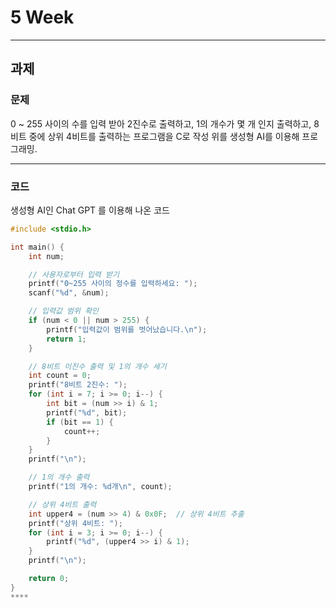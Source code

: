 # 5 Week

* * *

## 과제

### 문제

0 ~ 255 사이의 수를 입력 받아 2진수로 출력하고, 1의 개수가 몇 개 인지 출력하고, 8비트 중에 상위 4비트를 출력하는 프로그램을 C로 작성
위를 생성형 AI를 이용해 프로그래밍.

* * *

### 코드

생성형 AI인 Chat GPT 를 이용해 나온 코드
```C
#include <stdio.h>

int main() {
    int num;

    // 사용자로부터 입력 받기
    printf("0~255 사이의 정수를 입력하세요: ");
    scanf("%d", &num);

    // 입력값 범위 확인
    if (num < 0 || num > 255) {
        printf("입력값이 범위를 벗어났습니다.\n");
        return 1;
    }

    // 8비트 이진수 출력 및 1의 개수 세기
    int count = 0;
    printf("8비트 2진수: ");
    for (int i = 7; i >= 0; i--) {
        int bit = (num >> i) & 1;
        printf("%d", bit);
        if (bit == 1) {
            count++;
        }
    }
    printf("\n");

    // 1의 개수 출력
    printf("1의 개수: %d개\n", count);

    // 상위 4비트 출력
    int upper4 = (num >> 4) & 0x0F;  // 상위 4비트 추출
    printf("상위 4비트: ");
    for (int i = 3; i >= 0; i--) {
        printf("%d", (upper4 >> i) & 1);
    }
    printf("\n");

    return 0;
}
****
```
